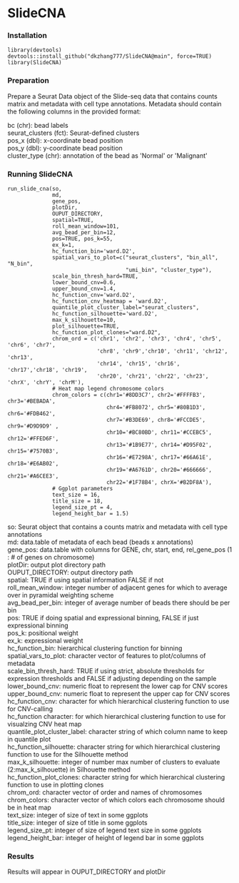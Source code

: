 # SlideCNA 

### Installation
```
library(devtools)
devtools::install_github("dkzhang777/SlideCNA@main", force=TRUE)
library(SlideCNA)
```
### Preparation
Prepare a Seurat Data object of the Slide-seq data that contains counts matrix and metadata with cell type annotations. Metadata should contain the following columns in the provided format:

bc (chr): bead labels \
seurat_clusters (fct): Seurat-defined clusters\
pos_x (dbl): x-coordinate bead position\
pos_y (dbl): y-coordinate bead position\
cluster_type (chr): annotation of the bead as 'Normal' or 'Malignant'
    
### Running SlideCNA
```
run_slide_cna(so, 
              md, 
              gene_pos,
              plotDir,
              OUPUT_DIRECTORY,
              spatial=TRUE,
              roll_mean_window=101,
              avg_bead_per_bin=12, 
              pos=TRUE, pos_k=55, 
              ex_k=1, 
              hc_function_bin='ward.D2', 
              spatial_vars_to_plot=c("seurat_clusters", "bin_all", "N_bin", 
                                     "umi_bin", "cluster_type"),
              scale_bin_thresh_hard=TRUE, 
              lower_bound_cnv=0.6, 
              upper_bound_cnv=1.4, 
              hc_function_cnv='ward.D2', 
              hc_function_cnv_heatmap = 'ward.D2',
              quantile_plot_cluster_label="seurat_clusters", 
              hc_function_silhouette='ward.D2',
              max_k_silhouette=10, 
              plot_silhouette=TRUE, 
              hc_function_plot_clones="ward.D2", 
              chrom_ord = c('chr1', 'chr2', 'chr3', 'chr4', 'chr5', 'chr6', 'chr7', 
                            'chr8', 'chr9','chr10', 'chr11', 'chr12', 'chr13', 
                            'chr14', 'chr15', 'chr16', 'chr17','chr18', 'chr19', 
                            'chr20', 'chr21', 'chr22', 'chr23', 'chrX', 'chrY', 'chrM'),
              # Heat map legend chromosome colors
              chrom_colors = c(chr1='#8DD3C7', chr2='#FFFFB3', chr3='#BEBADA', 
                               chr4='#FB8072', chr5='#80B1D3', chr6='#FDB462', 
                               chr7='#B3DE69', chr8='#FCCDE5', chr9='#D9D9D9' , 
                               chr10='#BC80BD', chr11='#CCEBC5', chr12='#FFED6F', 
                               chr13='#1B9E77', chr14='#D95F02', chr15='#7570B3', 
                               chr16='#E7298A', chr17='#66A61E', chr18='#E6AB02', 
                               chr19='#A6761D', chr20='#666666', chr21='#A6CEE3', 
                               chr22='#1F78B4', chrX='#B2DF8A'),
              # Ggplot parameters
              text_size = 16,
              title_size = 18,
              legend_size_pt = 4,
              legend_height_bar = 1.5)
```
              
so: Seurat object that contains a counts matrix and metadata with cell type annotations \
md: data.table of metadata of each bead (beads x annotations)\
gene_pos: data.table with columns for GENE, chr, start, end, rel_gene_pos (1 : # of genes on chromosome)\
plotDir: output plot directory path\
OUPUT_DIRECTORY: output directory path\
spatial: TRUE if using spatial information FALSE if not\
roll_mean_window: integer number of adjacent genes for which to average over in pyramidal weighting scheme\
avg_bead_per_bin: integer of average number of beads there should be per bin \
pos: TRUE if doing spatial and expressional binning, FALSE if just expressional binning\
pos_k: positional weight\
ex_k: expressional weight\
hc_function_bin: hierarchical clustering function for binning\
spatial_vars_to_plot: character vector of features to plot/columns of metadata\
scale_bin_thresh_hard: TRUE if using strict, absolute thresholds for expression thresholds and FALSE if adjusting depending on the sample\
lower_bound_cnv: numeric float to represent the lower cap for CNV scores\
upper_bound_cnv: numeric float to represent the upper cap for CNV scores \
hc_function_cnv: character for which hierarchical clustering function to use for CNV-calling\
hc_function character: for which hierarchical clustering function to use for visualzing CNV heat map\
quantile_plot_cluster_label: character string of which column name to keep in quantile plot\
hc_function_silhouette: character string for which hierarchical clustering function to use for the Silhouette method\
max_k_silhouette: integer of number max number of clusters to evaluate (2:max_k_silhouette) in Silhouette method\
hc_function_plot_clones: character string for which hierarchical clustering function to use in plotting clones\
chrom_ord: character vector of order and names of chromosomes\
chrom_colors: character vector of which colors each chromosome should be in heat map\
text_size: integer of size of text in some ggplots\
title_size: integer of size of title in some ggplots\
legend_size_pt: integer of size of legend text size in some ggplots\
legend_height_bar: integer of height of legend bar in some ggplots

### Results
Results will appear in OUPUT_DIRECTORY and plotDir
